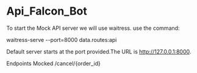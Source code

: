 # Api_Falcon_Bot

To start the Mock API server we will use waitress. use the command:

waitress-serve --port=8000 data.routes:api

Default server starts at the port provided.The URL is http://127.0.0.1:8000.

Endpoints Mocked
/cancel/{order_id}
